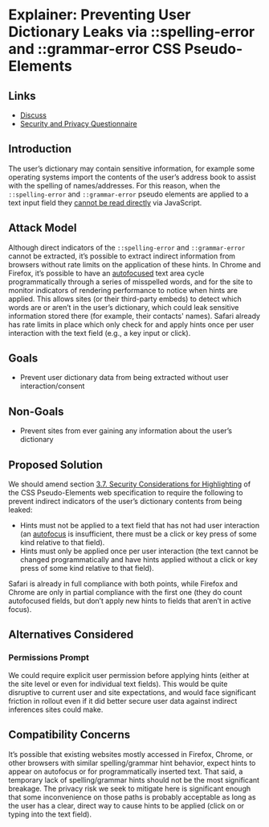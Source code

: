 # Explainer: Preventing User Dictionary Leaks via ::spelling-error and ::grammar-error CSS Pseudo-Elements

## Links
* [Discuss](https://github.com/explainers-by-googlers/user-dictionary-leaks/issues)
* [Security and Privacy Questionnaire](https://explainers-by-googlers.github.io/user-dictionary-leaks/security-privacy-questionnaire)

## Introduction

The user’s dictionary may contain sensitive information, for example some operating systems import the contents of the user’s address book to assist with the spelling of names/addresses. For this reason, when the `::spelling-error` and `::grammar-error` pseudo elements are applied to a text input field they [cannot be read directly](https://drafts.csswg.org/css-pseudo/#highlight-security) via JavaScript.

## Attack Model

Although direct indicators of the `::spelling-error` and `::grammar-error` cannot be extracted, it’s possible to extract indirect information from browsers without rate limits on the application of these hints. In Chrome and Firefox, it’s possible to have an [autofocused](https://developer.mozilla.org/en-US/docs/Web/HTML/Reference/Global_attributes/autofocus) text area cycle programmatically through a series of misspelled words, and for the site to monitor indicators of rendering performance to notice when hints are applied. This allows sites (or their third-party embeds) to detect which words are or aren’t in the user’s dictionary, which could leak sensitive information stored there (for example, their contacts' names). Safari already has rate limits in place which only check for and apply hints once per user interaction with the text field (e.g., a key input or click).

## Goals

* Prevent user dictionary data from being extracted without user interaction/consent

## Non-Goals

* Prevent sites from ever gaining any information about the user’s dictionary

## Proposed Solution

We should amend section [3.7. Security Considerations for Highlighting](https://drafts.csswg.org/css-pseudo/#highlight-security) of the CSS Pseudo-Elements web specification to require the following to prevent indirect indicators of the user’s dictionary contents from being leaked:

* Hints must not be applied to a text field that has not had user interaction (an [autofocus](https://developer.mozilla.org/en-US/docs/Web/HTML/Reference/Global_attributes/autofocus) is insufficient, there must be a click or key press of some kind relative to that field).
* Hints must only be applied once per user interaction (the text cannot be changed programmatically and have hints applied without a click or key press of some kind relative to that field).

Safari is already in full compliance with both points, while Firefox and Chrome are only in partial compliance with the first one (they do count autofocused fields, but don’t apply new hints to fields that aren’t in active focus).

## Alternatives Considered

### Permissions Prompt

We could require explicit user permission before applying hints (either at the site level or even for individual text fields). This would be quite disruptive to current user and site expectations, and would face significant friction in rollout even if it did better secure user data against indirect inferences sites could make.

## Compatibility Concerns

It’s possible that existing websites mostly accessed in Firefox, Chrome, or other browsers with similar spelling/grammar hint behavior, expect hints to appear on autofocus or for programmatically inserted text. That said, a temporary lack of spelling/grammar hints should not be the most significant breakage. The privacy risk we seek to mitigate here is significant enough that some inconvenience on those paths is probably acceptable as long as the user has a clear, direct way to cause hints to be applied (click on or typing into the text field).
